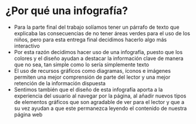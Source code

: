 # ¿Por qué una infografía?
- Para la parte final del trabajo solíamos tener un párrafo de texto que explicaba las consecuencias de no tener áreas verdes para el uso de los niños, pero para esta entrega final decidimos hacerlo algo más interactivo
- Por esta razón decidimos hacer uso de una infografía, puesto que los colores y el diseño ayudan a destacar la información clave de manera que no sea, tan simple como lo sería simplemente texto
- El uso de recursos gráficos como diagramas, íconos e imágenes  permiten una mejor comprensión de parte del lector y una mejor retención de la información dispuesta 
- Sentimos también que el diseño de esta infografía aporta a la experiencia del usuario al navegar por la página, al añadir nuevos tipos de elementos gráficos que son agradable de ver para el lector y que a su vez ayudan a que este permanezca leyendo el contenido de nuestra página web